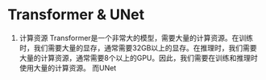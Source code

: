 # Transformer & UNet

1. 计算资源
Transformer是一个非常大的模型，需要大量的计算资源。在训练时，我们需要大量的显存，通常需要32GB以上的显存。在推理时，我们需要大量的计算资源，通常需要8个以上的GPU。因此，我们需要在训练和推理时使用大量的计算资源。
而UNet